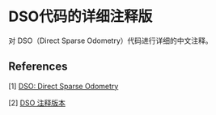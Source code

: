 # DSO代码的详细注释版

对 DSO（Direct Sparse Odometry）代码进行详细的中文注释。


## References
[1] [DSO: Direct Sparse Odometry](https://github.com/JakobEngel/dso)

[2] [DSO 注释版本](https://github.com/alalagong/DSO)